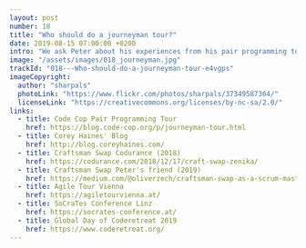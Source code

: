 ```yaml
---
layout: post
number: 18
title: "Who should do a journeyman tour?"
date: 2019-08-15 07:00:00 +0200
intro: "We ask Peter about his experiences from his pair programming tour several years ago. Curious about the learning, we also discuss for whom such a tour might be worth doing and getting started in a corporate environment."
image: "/assets/images/018_journeyman.jpg"
trackId: "018---Who-should-do-a-journeyman-tour-e4vgps"
imageCopyright:
  author: "sharpals"
  photoLink: "https://www.flickr.com/photos/sharpals/37349587364/"
  licenseLink: "https://creativecommons.org/licenses/by-nc-sa/2.0/"
links:
  - title: Code Cop Pair Programming Tour
    href: https://blog.code-cop.org/p/journeyman-tour.html
  - title: Corey Haines' Blog
    href: http://blog.coreyhaines.com/
  - title: Craftsman Swap Codurance (2018)
    href: https://codurance.com/2018/12/17/craft-swap-zenika/
  - title: Craftsman Swap Peter's friend (2019)
    href: https://medium.com/@oliverzech/craftsman-swap-as-a-scrum-master-d2fbe4e74dae
  - title: Agile Tour Vienna
    href: https://agiletourvienna.at/
  - title: SoCraTes Conference Linz
    href: https://socrates-conference.at/
  - title: Global Day of Coderetreat 2019
    href: https://www.coderetreat.org/
---
```

